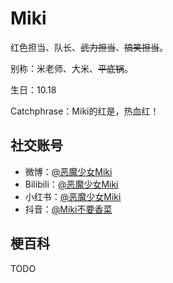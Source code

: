 # Miki

红色担当、队长、~~武力担当~~、~~搞笑担当~~。

别称：米老师、大米、~~平底锅~~。

生日：10.18

Catchphrase：Miki的红是，热血红！

## 社交账号

- 微博：[@恶魔少女Miki](https://weibo.com/u/2352098725)
- Bilibili：[@恶魔少女Miki](https://space.bilibili.com/9395982)
- 小红书：[@恶魔少女Miki](https://www.xiaohongshu.com/user/profile/61977eb5000000002102435c)
- 抖音：[@Miki不要香菜](https://www.douyin.com/user/MS4wLjABAAAAdXyvAteOX5zoA7Bim43y7NJzuvrbOGyscYlac8sxFnU)

## 梗百科

TODO